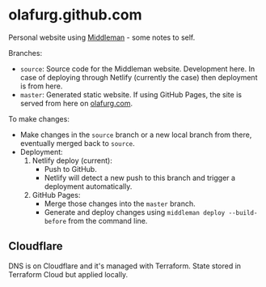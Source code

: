 # olafurg.github.com
Personal website using [Middleman](https://middlemanapp.com/) - some notes to self.

Branches:
 * ```source```: Source code for the Middleman website. Development here. In case of deploying through Netlify (currently the case) then deployment is from here.
 * ```master```: Generated static website. If using GitHub Pages, the site is served from here on [olafurg.com](http://olafurg.com).

To make changes:
* Make changes in the ```source``` branch or a new local branch from there, eventually merged back to ```source```.
* Deployment:
  1) Netlify deploy (current):
     * Push to GitHub.
     * Netlify will detect a new push to this branch and trigger a deployment automatically.
  1) GitHub Pages:
     * Merge those changes into the ```master``` branch.
     * Generate and deploy changes using ```middleman deploy --build-before``` from the command line.

## Cloudflare
DNS is on Cloudflare and it's managed with Terraform. State stored in Terraform Cloud but applied locally.